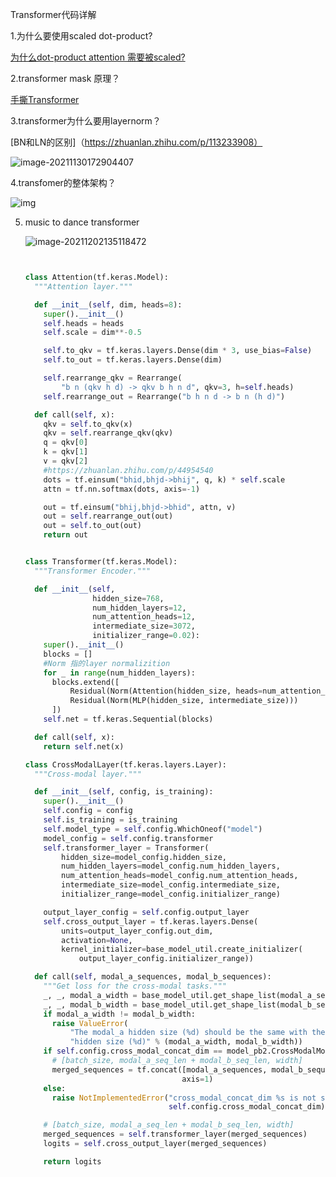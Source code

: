Transformer代码详解

1.为什么要使用scaled dot-product?

[为什么dot-product attention 需要被scaled?](https://blog.csdn.net/qq_37430422/article/details/105042303)

2.transformer mask 原理？

[手撕Transformer](https://blog.csdn.net/wl1780852311/article/details/121033915)

3.transformer为什么要用layernorm？

[BN和LN的区别]（https://zhuanlan.zhihu.com/p/113233908）

![image-20211130172904407](https://xy-cloud-images.oss-cn-shanghai.aliyuncs.com/img/image-20211130172904407.png)

4.transfomer的整体架构？

![img](https://xy-cloud-images.oss-cn-shanghai.aliyuncs.com/img/v2-c14a98dbcb1a7f6f2d18cf9a1f591be6_720w.jpg)

5. music to dance transformer

   ![image-20211202135118472](https://xy-cloud-images.oss-cn-shanghai.aliyuncs.com/img/image-20211202135118472.png)
   
   ```python
   
   
   class Attention(tf.keras.Model):
     """Attention layer."""
   
     def __init__(self, dim, heads=8):
       super().__init__()
       self.heads = heads
       self.scale = dim**-0.5
   
       self.to_qkv = tf.keras.layers.Dense(dim * 3, use_bias=False)
       self.to_out = tf.keras.layers.Dense(dim)
   
       self.rearrange_qkv = Rearrange(
           "b n (qkv h d) -> qkv b h n d", qkv=3, h=self.heads)
       self.rearrange_out = Rearrange("b h n d -> b n (h d)")
   
     def call(self, x):
       qkv = self.to_qkv(x)
       qkv = self.rearrange_qkv(qkv)
       q = qkv[0]
       k = qkv[1]
       v = qkv[2]
       #https://zhuanlan.zhihu.com/p/44954540
       dots = tf.einsum("bhid,bhjd->bhij", q, k) * self.scale
       attn = tf.nn.softmax(dots, axis=-1)
   
       out = tf.einsum("bhij,bhjd->bhid", attn, v)
       out = self.rearrange_out(out)
       out = self.to_out(out)
       return out
   
   
   class Transformer(tf.keras.Model):
     """Transformer Encoder."""
   
     def __init__(self,
                  hidden_size=768,
                  num_hidden_layers=12,
                  num_attention_heads=12,
                  intermediate_size=3072,
                  initializer_range=0.02):
       super().__init__()
       blocks = []
       #Norm 指的layer normalizition
       for _ in range(num_hidden_layers):
         blocks.extend([
             Residual(Norm(Attention(hidden_size, heads=num_attention_heads))),
             Residual(Norm(MLP(hidden_size, intermediate_size)))
         ])
       self.net = tf.keras.Sequential(blocks)
   
     def call(self, x):
       return self.net(x)
   
   class CrossModalLayer(tf.keras.layers.Layer):
     """Cross-modal layer."""
   
     def __init__(self, config, is_training):
       super().__init__()
       self.config = config
       self.is_training = is_training
       self.model_type = self.config.WhichOneof("model")
       model_config = self.config.transformer
       self.transformer_layer = Transformer(
           hidden_size=model_config.hidden_size,
           num_hidden_layers=model_config.num_hidden_layers,
           num_attention_heads=model_config.num_attention_heads,
           intermediate_size=model_config.intermediate_size,
           initializer_range=model_config.initializer_range)
   
       output_layer_config = self.config.output_layer
       self.cross_output_layer = tf.keras.layers.Dense(
           units=output_layer_config.out_dim,
           activation=None,
           kernel_initializer=base_model_util.create_initializer(
               output_layer_config.initializer_range))
   
     def call(self, modal_a_sequences, modal_b_sequences):
       """Get loss for the cross-modal tasks."""
       _, _, modal_a_width = base_model_util.get_shape_list(modal_a_sequences)
       _, _, modal_b_width = base_model_util.get_shape_list(modal_b_sequences)
       if modal_a_width != modal_b_width:
         raise ValueError(
             "The modal_a hidden size (%d) should be the same with the modal_b "
             "hidden size (%d)" % (modal_a_width, modal_b_width))
       if self.config.cross_modal_concat_dim == model_pb2.CrossModalModel.CrossModalConcatDim.SEQUENCE_WISE:
         # [batch_size, modal_a_seq_len + modal_b_seq_len, width]
         merged_sequences = tf.concat([modal_a_sequences, modal_b_sequences],
                                      axis=1)
       else:
         raise NotImplementedError("cross_modal_concat_dim %s is not supported." %
                                   self.config.cross_modal_concat_dim)
   
       # [batch_size, modal_a_seq_len + modal_b_seq_len, width]
       merged_sequences = self.transformer_layer(merged_sequences)
       logits = self.cross_output_layer(merged_sequences)
   
       return logits
   
   ```
   
   